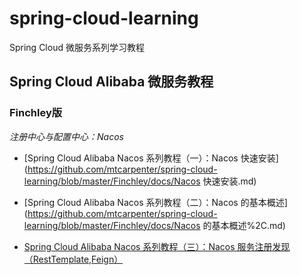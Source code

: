 # spring-cloud-learning
Spring Cloud 微服务系列学习教程

## Spring Cloud Alibaba 微服务教程

###  Finchley版

*注册中心与配置中心：Nacos*

- [Spring Cloud Alibaba Nacos 系列教程（一）：Nacos 快速安装](https://github.com/mtcarpenter/spring-cloud-learning/blob/master/Finchley/docs/Nacos 快速安装.md)
- [Spring Cloud Alibaba Nacos 系列教程（二）：Nacos 的基本概述](https://github.com/mtcarpenter/spring-cloud-learning/blob/master/Finchley/docs/Nacos 的基本概述%2C.md)

- [Spring Cloud Alibaba Nacos 系列教程（三）：Nacos 服务注册发现（RestTemplate,Feign）]()